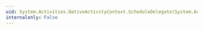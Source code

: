 ```yaml
---
uid: System.Activities.NativeActivityContext.ScheduleDelegate(System.Activities.ActivityDelegate,System.Collections.Generic.IDictionary{System.String,System.Object},System.Activities.DelegateCompletionCallback,System.Activities.FaultCallback)
internalonly: False
---
```

